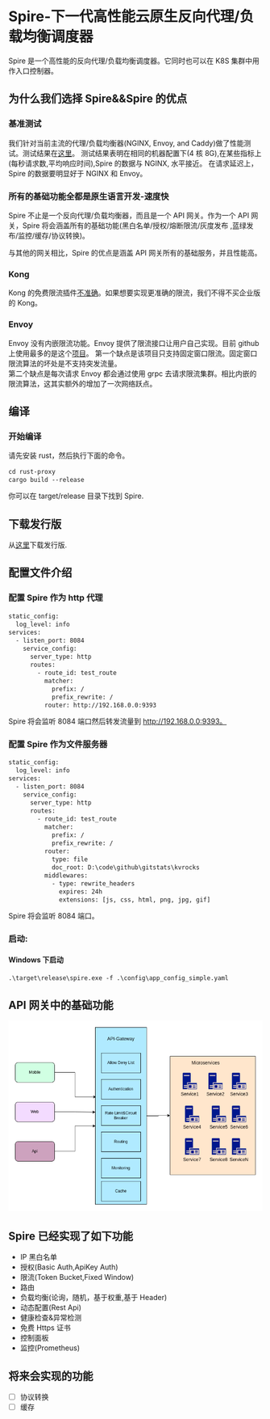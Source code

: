 # Spire-下一代高性能云原生反向代理/负载均衡调度器

Spire 是一个高性能的反向代理/负载均衡调度器。它同时也可以在 K8S 集群中用作入口控制器。

## 为什么我们选择 Spire&&Spire 的优点

### 基准测试

我们针对当前主流的代理/负载均衡器(NGINX, Envoy, and Caddy)做了性能测试。测试结果在[这里](https://github.com/lsk569937453/spire/blob/main/benchmarks-zh_CN.md)。
测试结果表明在相同的机器配置下(4 核 8G),在某些指标上(每秒请求数,平均响应时间),Spire 的数据与 NGINX, 水平接近。
在请求延迟上，Spire 的数据要明显好于 NGINX 和 Envoy。

### 所有的基础功能全都是原生语言开发-速度快

Spire 不止是一个反向代理/负载均衡器，而且是一个 API 网关。作为一个 API 网关，Spire 将会涵盖所有的基础功能(黑白名单/授权/熔断限流/灰度发布
,蓝绿发布/监控/缓存/协议转换)。

与其他的网关相比，Spire 的优点是涵盖 API 网关所有的基础服务，并且性能高。

### Kong

Kong 的免费限流插件[不准确](https://github.com/Kong/kong/issues/5311)。如果想要实现更准确的限流，我们不得不买企业版的 Kong。

### Envoy

Envoy 没有内嵌限流功能。Envoy 提供了限流接口让用户自己实现。目前 github 上使用最多的是这个[项目](https://github.com/envoyproxy/ratelimit)。
第一个缺点是该项目只支持固定窗口限流。固定窗口限流算法的坏处是不支持突发流量。  
第二个缺点是每次请求 Envoy 都会通过使用 grpc 去请求限流集群。相比内嵌的限流算法，这其实额外的增加了一次网络跃点。

## 编译

### 开始编译

请先安装 rust，然后执行下面的命令。

```
cd rust-proxy
cargo build --release
```

你可以在 target/release 目录下找到 Spire.

## 下载发行版

从[这里](https://github.com/lsk569937453/spire/releases)下载发行版.

## 配置文件介绍

### 配置 Spire 作为 http 代理

```
static_config:
  log_level: info
services:
  - listen_port: 8084
    service_config:
      server_type: http
      routes:
        - route_id: test_route
          matcher:
            prefix: /
            prefix_rewrite: /
          router: http://192.168.0.0:9393

```

Spire 将会监听 8084 端口然后转发流量到 http://192.168.0.0:9393。

### 配置 Spire 作为文件服务器

```
static_config:
  log_level: info
services:
  - listen_port: 8084
    service_config:
      server_type: http
      routes:
        - route_id: test_route
          matcher:
            prefix: /
            prefix_rewrite: /
          router:
            type: file
            doc_root: D:\code\github\gitstats\kvrocks
          middlewares:
            - type: rewrite_headers
              expires: 24h
              extensions: [js, css, html, png, jpg, gif]
```

Spire 将会监听 8084 端口。

### 启动:

#### Windows 下启动

```
.\target\release\spire.exe -f .\config\app_config_simple.yaml
```

## <span id="api-gateway">API 网关中的基础功能</span>

![alt tag](https://raw.githubusercontent.com/lsk569937453/image_repo/main/api-gateway.png)

## Spire 已经实现了如下功能

- IP 黑白名单
- 授权(Basic Auth,ApiKey Auth)
- 限流(Token Bucket,Fixed Window)
- 路由
- 负载均衡(论询，随机，基于权重,基于 Header)
- 动态配置(Rest Api)
- 健康检查&异常检测
- 免费 Https 证书
- 控制面板
- 监控(Prometheus)

## 将来会实现的功能

- [ ] 协议转换
- [ ] 缓存
